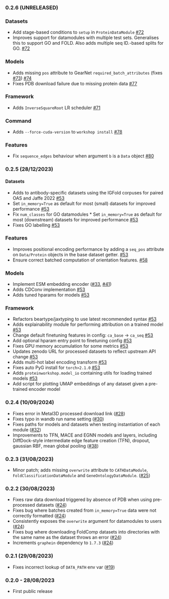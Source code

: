### 0.2.6 (UNRELEASED)

### Datasets
* Add stage-based conditions to `setup` in `ProteinDataModule` [#72](https://github.com/a-r-j/ProteinWorkshop/pull/72)
* Improves support for datamodules with multiple test sets. Generalises this to support GO and FOLD. Also adds multiple seq ID.-based splits for GO. [#72](https://github.com/a-r-j/ProteinWorkshop/pull/72)

### Models

* Adds missing `pos` attribute to GearNet `required_batch_attributes` (fixes [#73](https://github.com/a-r-j/ProteinWorkshop/issues/73)) [#74](https://github.com/a-r-j/ProteinWorkshop/pull/74)
* Fixes PDB download failure due to missing protein data [#77](https://github.com/a-r-j/ProteinWorkshop/pull/77)

### Framework

* Adds `InverseSquareRoot` LR scheduler [#71](https://github.com/a-r-j/ProteinWorkshop/pull/71)

### Command
* Adds `--force-cuda-version` to `workshop install` [#78](https://github.com/a-r-j/ProteinWorkshop/pull/78)

### Features
* Fix `sequence_edges` behaviour when argument `b` is a `Data` object [#80](https://github.com/a-r-j/ProteinWorkshop/pull/80)

### 0.2.5 (28/12/2023)

#### Datasets

* Adds to antibody-specific datasets using the IGFold corpuses for paired OAS and Jaffe 2022 [#53](https://github.com/a-r-j/ProteinWorkshop/pull/53/)
* Set `in_memory=True` as default for most (small) datasets for improved performance [#53](https://github.com/a-r-j/ProteinWorkshop/pull/53/)
* Fix `num_classes` for GO datamodules * Set `in_memory=True` as default for most (downstream) datasets for improved performance [#53](https://github.com/a-r-j/ProteinWorkshop/pull/53/)
* Fixes GO labelling [#53](https://github.com/a-r-j/ProteinWorkshop/pull/53/)

### Features

* Improves positional encoding performance by adding a `seq_pos` attribute on `Data/Protein` objects in the base dataset getter. [#53](https://github.com/a-r-j/ProteinWorkshop/pull/53/)
* Ensure correct batched computation of orientation features. [#58](https://github.com/a-r-j/ProteinWorkshop/pull/58/)

### Models

* Implement ESM embedding encoder ([#33](https://github.com/a-r-j/ProteinWorkshop/pull/33), [#41](https://github.com/a-r-j/ProteinWorkshop/pull/33))
* Adds CDConv implementation [#53](https://github.com/a-r-j/ProteinWorkshop/pull/53/)
* Adds tuned hparams for models [#53](https://github.com/a-r-j/ProteinWorkshop/pull/53/)

### Framework

* Refactors beartype/jaxtyping to use latest recommended syntax [#53](https://github.com/a-r-j/ProteinWorkshop/pull/53/)
* Adds explainability module for performing attribution on a trained model [#53](https://github.com/a-r-j/ProteinWorkshop/pull/53/)
* Change default finetuning features in config: `ca_base` -> `ca_seq` [#53](https://github.com/a-r-j/ProteinWorkshop/pull/53/)
* Add optional hparam entry point to finetuning config [#53](https://github.com/a-r-j/ProteinWorkshop/pull/53/)
* Fixes GPU memory accumulation for some metrics [#53](https://github.com/a-r-j/ProteinWorkshop/pull/53/)
* Updates zenodo URL for processed datasets to reflect upstream API change [#53](https://github.com/a-r-j/ProteinWorkshop/pull/53/)
* Adds multi-hot label encoding transform [#53](https://github.com/a-r-j/ProteinWorkshop/pull/53/)
* Fixes auto PyG install for `torch>2.1.0` [#53](https://github.com/a-r-j/ProteinWorkshop/pull/53/)
* Adds `proteinworkshop.model_io` containing utils for loading trained models [#53](https://github.com/a-r-j/ProteinWorkshop/pull/53/)
* Add script for plotting UMAP embeddings of any dataset given a pre-trained encoder model

### 0.2.4 (10/09/2024)

* Fixes error in Metal3D processed download link ([#28](https://github.com/a-r-j/ProteinWorkshop/pull/28))
* Fixes typo in wandb run name setting ([#30](https://github.com/a-r-j/ProteinWorkshop/pull/30))
* Fixes paths for models and datasets when testing instantiation of each module ([#32](https://github.com/a-r-j/ProteinWorkshop/pull/32))
* Improvements to TFN, MACE and EGNN models and layers, including DiffDock-style intermediate edge feature creation (TFN), dropout, gaussian RBF, mean global pooling ([#38](https://github.com/a-r-j/ProteinWorkshop/pull/38))

### 0.2.3 (31/08/2023)

* Minor patch; adds missing `overwrite` attribute to `CATHDataModule`, `FoldClassificationDataModule` and `GeneOntologyDataModule`. ([#25](https://github.com/a-r-j/ProteinWorkshop/pull/25))


### 0.2.2 (30/08/2023)

* Fixes raw data download triggered by absence of PDB when using pre-processed datasets ([#24](https://github.com/a-r-j/ProteinWorkshop/pull/24))
* Fixes bug where batches created from `in_memory=True` data were not correctly formatted ([#24](https://github.com/a-r-j/ProteinWorkshop/pull/24))
* Consistently exposes the `overwrite` argument for datamodules to users ([#24](https://github.com/a-r-j/ProteinWorkshop/pull/24))
* Fixes bug where downloading FoldComp datasets into directories with the same name as the dataset throws an error ([#24](https://github.com/a-r-j/ProteinWorkshop/pull/24))
* Increments `graphein` dependency to `1.7.3` ([#24](https://github.com/a-r-j/ProteinWorkshop/pull/24))

### 0.2.1 (29/08/2023)

* Fixes incorrect lookup of `DATA_PATH` env var ([#19](https://github.com/a-r-j/ProteinWorkshop/pull/19))

### 0.2.0 - 28/08/2023

* First public release
